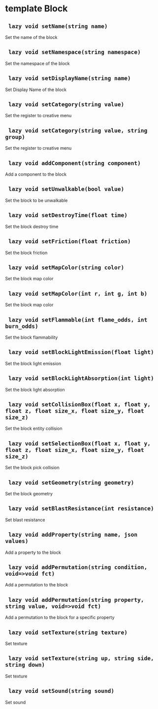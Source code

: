 # template Block


## ` lazy void setName(string name)`
Set the name of the block

## ` lazy void setNamespace(string namespace)`
Set the namespace of the block

## ` lazy void setDisplayName(string name)`
Set Display Name of the block

## ` lazy void setCategory(string value)`
Set the register to creative menu

## ` lazy void setCategory(string value, string group)`
Set the register to creative menu

## ` lazy void addComponent(string component)`
Add a component to the block

## ` lazy void setUnwalkable(bool value)`
Set the block to be unwalkable

## ` lazy void setDestroyTime(float time)`
Set the block destroy time

## ` lazy void setFriction(float friction)`
Set the block friction

## ` lazy void setMapColor(string color)`
Set the block map color

## ` lazy void setMapColor(int r, int g, int b)`
Set the block map color

## ` lazy void setFlammable(int flame_odds, int burn_odds)`
Set the block flammability

## ` lazy void setBlockLightEmission(float light)`
Set the block light emission

## ` lazy void setBlockLightAbsorption(int light)`
Set the block light absorption

## ` lazy void setCollisionBox(float x, float y, float z, float size_x, float size_y, float size_z)`
Set the block entity collision

## ` lazy void setSelectionBox(float x, float y, float z, float size_x, float size_y, float size_z)`
Set the block pick collision

## ` lazy void setGeometry(string geometry)`
Set the block geometry

## ` lazy void setBlastResistance(int resistance)`
Set blast resistance

## ` lazy void addProperty(string name, json values)`
Add a property to the block

## ` lazy void addPermutation(string condition, void=>void fct)`
Add a permutation to the block

## ` lazy void addPermutation(string property, string value, void=>void fct)`
Add a permutation to the block for a specific property

## ` lazy void setTexture(string texture)`
Set texture

## ` lazy void setTexture(string up, string side, string down)`
Set texture

## ` lazy void setSound(string sound)`
Set sound




